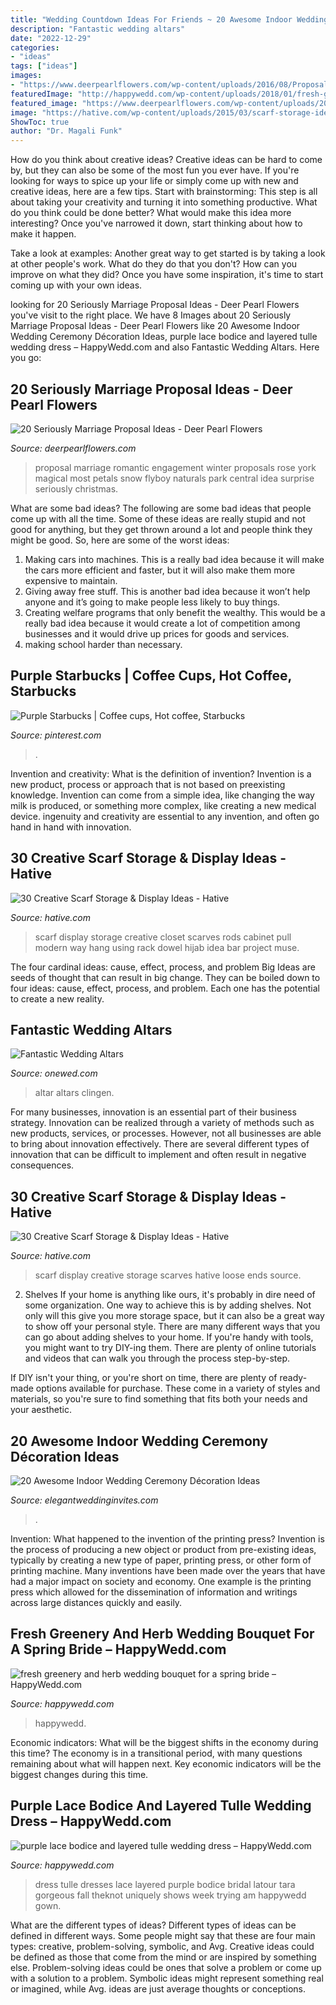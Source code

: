 ```yaml
---
title: "Wedding Countdown Ideas For Friends ~ 20 Awesome Indoor Wedding Ceremony Décoration Ideas"
description: "Fantastic wedding altars"
date: "2022-12-29"
categories:
- "ideas"
tags: ["ideas"]
images:
- "https://www.deerpearlflowers.com/wp-content/uploads/2016/08/Proposal-Locations-Ideas-11.jpg"
featuredImage: "http://happywedd.com/wp-content/uploads/2018/01/fresh-greenery-and-herb-wedding-bouquet-for-a-spring-bride.jpg"
featured_image: "https://www.deerpearlflowers.com/wp-content/uploads/2016/08/Proposal-Locations-Ideas-11.jpg"
image: "https://hative.com/wp-content/uploads/2015/03/scarf-storage-ideas/22-creative-scarf-storage-and-display-ideas.jpg"
ShowToc: true
author: "Dr. Magali Funk"
---
```



How do you think about creative ideas?
Creative ideas can be hard to come by, but they can also be some of the most fun you ever have. If you're looking for ways to spice up your life or simply come up with new and creative ideas, here are a few tips. 
Start with brainstorming: This step is all about taking your creativity and turning it into something productive. What do you think could be done better? What would make this idea more interesting? Once you've narrowed it down, start thinking about how to make it happen. 

Take a look at examples: Another great way to get started is by taking a look at other people's work. What do they do that you don't? How can you improve on what they did? Once you have some inspiration, it's time to start coming up with your own ideas.

	

		
looking for 20 Seriously Marriage Proposal Ideas - Deer Pearl Flowers you've visit to the right place. We have 8 Images about 20 Seriously Marriage Proposal Ideas - Deer Pearl Flowers like 20 Awesome Indoor Wedding Ceremony Décoration Ideas, purple lace bodice and layered tulle wedding dress – HappyWedd.com and also Fantastic Wedding Altars. Here you go:
		
    
## 20 Seriously Marriage Proposal Ideas - Deer Pearl Flowers

<img loading=lazy src="https://www.deerpearlflowers.com/wp-content/uploads/2016/08/Proposal-Locations-Ideas-11.jpg" onerror="this.onerror=null;this.src='https://tse2.mm.bing.net/th?id=OIP.46XM8TrxvHjT4PLkvW20vAHaLH&amp;pid=15.1';" alt="20 Seriously Marriage Proposal Ideas - Deer Pearl Flowers">

_Source: deerpearlflowers.com_

>proposal marriage romantic engagement winter proposals rose york magical most petals snow flyboy naturals park central idea surprise seriously christmas. 

	

What are some bad ideas?
The following are some bad ideas that people come up with all the time. Some of these ideas are really stupid and not good for anything, but they get thrown around a lot and people think they might be good. So, here are some of the worst ideas:
1) Making cars into machines. This is a really bad idea because it will make the cars more efficient and faster, but it will also make them more expensive to maintain.
2) Giving away free stuff. This is another bad idea because it won’t help anyone and it’s going to make people less likely to buy things.
3) Creating welfare programs that only benefit the wealthy. This would be a really bad idea because it would create a lot of competition among businesses and it would drive up prices for goods and services.
4) making school harder than necessary.

    
## Purple Starbucks | Coffee Cups, Hot Coffee, Starbucks

<img loading=lazy src="https://i.pinimg.com/736x/0c/4e/94/0c4e94790c7cd07a26c78725172f6506--starbucks-status.jpg" onerror="this.onerror=null;this.src='https://tse4.mm.bing.net/th?id=OIP.OVOzQsw8WAIKM6_ldPhfsgHaMG&amp;pid=15.1';" alt="Purple Starbucks | Coffee cups, Hot coffee, Starbucks">

_Source: pinterest.com_

>. 

	

Invention and creativity: What is the definition of invention?
Invention is a new product, process or approach that is not based on preexisting knowledge. Invention can come from a simple idea, like changing the way milk is produced, or something more complex, like creating a new medical device. ingenuity and creativity are essential to any invention, and often go hand in hand with innovation.

    
## 30 Creative Scarf Storage &amp; Display Ideas - Hative

<img loading=lazy src="https://hative.com/wp-content/uploads/2015/03/scarf-storage-ideas/22-creative-scarf-storage-and-display-ideas.jpg" onerror="this.onerror=null;this.src='https://tse3.mm.bing.net/th?id=OIP.0ImfrkyXxX1z0jJL7FmPOQHaLF&amp;pid=15.1';" alt="30 Creative Scarf Storage &amp; Display Ideas - Hative">

_Source: hative.com_

>scarf display storage creative closet scarves rods cabinet pull modern way hang using rack dowel hijab idea bar project muse. 

	

The four cardinal ideas: cause, effect, process, and problem
Big Ideas are seeds of thought that can result in big change. They can be boiled down to four ideas: cause, effect, process, and problem. Each one has the potential to create a new reality.

    
## Fantastic Wedding Altars

<img loading=lazy src="https://wedding-pictures-04.onewed.com/74183/white_flowers_altar__full.jpg" onerror="this.onerror=null;this.src='https://tse2.mm.bing.net/th?id=OIP.3arD1pP3Ne1La5qkL2nK1AHaLH&amp;pid=15.1';" alt="Fantastic Wedding Altars">

_Source: onewed.com_

>altar altars clingen. 

	

For many businesses, innovation is an essential part of their business strategy. Innovation can be realized through a variety of methods such as new products, services, or processes. However, not all businesses are able to bring about innovation effectively. There are several different types of innovation that can be difficult to implement and often result in negative consequences.

    
## 30 Creative Scarf Storage &amp; Display Ideas - Hative

<img loading=lazy src="https://hative.com/wp-content/uploads/2015/03/scarf-storage-ideas/24-creative-scarf-storage-and-display-ideas.jpg" onerror="this.onerror=null;this.src='https://tse3.mm.bing.net/th?id=OIP.UEs2pncKkPUMIUSUzoeuRAHaJ3&amp;pid=15.1';" alt="30 Creative Scarf Storage &amp; Display Ideas - Hative">

_Source: hative.com_

>scarf display creative storage scarves hative loose ends source. 

	

2. Shelves
If your home is anything like ours, it's probably in dire need of some organization. One way to achieve this is by adding shelves. Not only will this give you more storage space, but it can also be a great way to show off your personal style.
There are many different ways that you can go about adding shelves to your home. If you're handy with tools, you might want to try DIY-ing them. There are plenty of online tutorials and videos that can walk you through the process step-by-step.

If DIY isn't your thing, or you're short on time, there are plenty of ready-made options available for purchase. These come in a variety of styles and materials, so you're sure to find something that fits both your needs and your aesthetic.

    
## 20 Awesome Indoor Wedding Ceremony Décoration Ideas

<img loading=lazy src="https://www.elegantweddinginvites.com/wedding-blog/wp-content/uploads/2015/12/stylish-indoor-wedding-ceremony-decor-ideas-with-lights-.jpg" onerror="this.onerror=null;this.src='https://tse1.mm.bing.net/th?id=OIP.Sztx7D3MUhtW80X5JRoH_wHaLH&amp;pid=15.1';" alt="20 Awesome Indoor Wedding Ceremony Décoration Ideas">

_Source: elegantweddinginvites.com_

>. 

	

Invention: What happened to the invention of the printing press?
Invention is the process of producing a new object or product from pre-existing ideas, typically by creating a new type of paper, printing press, or other form of printing machine. Many inventions have been made over the years that have had a major impact on society and economy. One example is the printing press which allowed for the dissemination of information and writings across large distances quickly and easily.

    
## Fresh Greenery And Herb Wedding Bouquet For A Spring Bride – HappyWedd.com

<img loading=lazy src="http://happywedd.com/wp-content/uploads/2018/01/fresh-greenery-and-herb-wedding-bouquet-for-a-spring-bride.jpg" onerror="this.onerror=null;this.src='https://tse4.mm.bing.net/th?id=OIP.MS84iJocDThaRnW-1MxkOAHaLH&amp;pid=15.1';" alt="fresh greenery and herb wedding bouquet for a spring bride – HappyWedd.com">

_Source: happywedd.com_

>happywedd. 

	

Economic indicators: What will be the biggest shifts in the economy during this time?
The economy is in a transitional period, with many questions remaining about what will happen next. Key economic indicators will be the biggest changes during this time.

    
## Purple Lace Bodice And Layered Tulle Wedding Dress – HappyWedd.com

<img loading=lazy src="https://happywedd.com/wp-content/uploads/2016/11/purple-lace-bodice-and-layered-tulle-wedding-dress-480x668.jpg" onerror="this.onerror=null;this.src='https://tse4.mm.bing.net/th?id=OIP.yhurpYKjxO9diG7qmpmGpAHaKT&amp;pid=15.1';" alt="purple lace bodice and layered tulle wedding dress – HappyWedd.com">

_Source: happywedd.com_

>dress tulle dresses lace layered purple bodice bridal latour tara gorgeous fall theknot uniquely shows week trying am happywedd gown. 

	

What are the different types of ideas?
Different types of ideas can be defined in different ways. Some people might say that these are four main types: creative, problem-solving, symbolic, and Avg.
Creative ideas could be defined as those that come from the mind or are inspired by something else. Problem-solving ideas could be ones that solve a problem or come up with a solution to a problem. Symbolic ideas might represent something real or imagined, while Avg. ideas are just average thoughts or conceptions.

